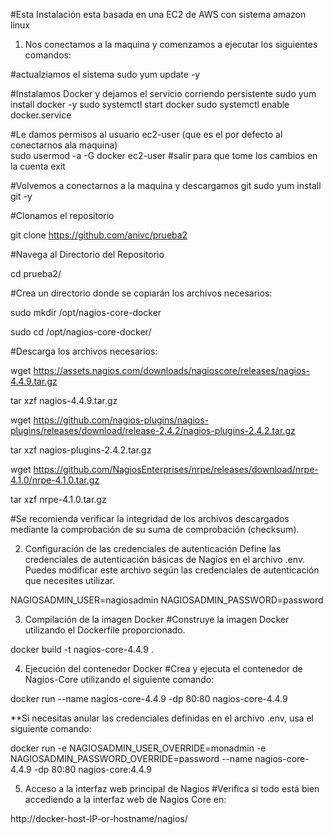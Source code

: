 #Esta Instalación esta basada en una EC2 de AWS con sistema amazon linux 
1. Nos conectamos a la maquina y comenzamos a ejecutar los siguientes comandos: 

#actualziamos el sistema 
sudo yum update -y

#Instalamos Docker y dejamos el servicio corriendo persistente 
sudo yum install docker -y 
sudo systemctl start docker 
sudo systemctl enable docker.service  

#Le damos permisos al usuario ec2-user (que es el por defecto al conectarnos ala maquina)  
sudo usermod -a -G docker ec2-user 
#salir para que tome los cambios en la cuenta 
exit 

#Volvemos a conectarnos a la maquina y descargamos git 
sudo yum install git -y 

#Clonamos el repositorio 

git clone https://github.com/anivc/prueba2 

#Navega al Directorio del Repositorio 
 
cd prueba2/ 
 
#Crea un directorio donde se copiarán los archivos necesarios: 

sudo mkdir /opt/nagios-core-docker 

sudo cd /opt/nagios-core-docker/ 

#Descarga los archivos necesarios: 

wget https://assets.nagios.com/downloads/nagioscore/releases/nagios-4.4.9.tar.gz

tar xzf nagios-4.4.9.tar.gz

wget https://github.com/nagios-plugins/nagios-plugins/releases/download/release-2.4.2/nagios-plugins-2.4.2.tar.gz

tar xzf nagios-plugins-2.4.2.tar.gz

wget https://github.com/NagiosEnterprises/nrpe/releases/download/nrpe-4.1.0/nrpe-4.1.0.tar.gz

tar xzf nrpe-4.1.0.tar.gz

#Se recomienda verificar la integridad de los archivos descargados mediante la comprobación de su suma de comprobación (checksum). 

2. Configuración de las credenciales de autenticación 
Define las credenciales de autenticación básicas de Nagios en el archivo .env. Puedes modificar este archivo según las credenciales de autenticación que necesites utilizar. 

NAGIOSADMIN_USER=nagiosadmin NAGIOSADMIN_PASSWORD=password

3. Compilación de la imagen Docker
#Construye la imagen Docker utilizando el Dockerfile proporcionado. 

docker build -t nagios-core-4.4.9 . 

4. Ejecución del contenedor Docker
#Crea y ejecuta el contenedor de Nagios-Core utilizando el siguiente comando: 

docker run --name nagios-core-4.4.9 -dp 80:80 nagios-core-4.4.9 

**Si necesitas anular las credenciales definidas en el archivo .env, usa el siguiente comando: 

docker run -e NAGIOSADMIN_USER_OVERRIDE=monadmin -e NAGIOSADMIN_PASSWORD_OVERRIDE=password --name nagios-core-4.4.9 -dp 80:80 nagios-core:4.4.9 

5. Acceso a la interfaz web principal de Nagios 
#Verifica si todo está bien accediendo a la interfaz web de Nagios Core en: 

http://docker-host-IP-or-hostname/nagios/
